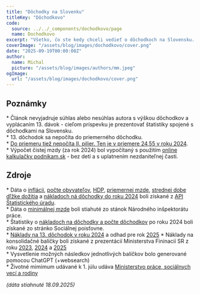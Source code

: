 ```yaml
---
title: "Dôchodky na Slovenku"
titleKey: "Dôchodkovo"
code:
  source: ../../_components/dochodkovo/page
  name: Dochodkovo
excerpt: "Všetko, čo ste kedy chceli vedieť o dôchodkoch na Slovensku. Napr. ako sa vyvíja počet poberateľov dôchodkov, ako sa mení ich výška v porovnaní s priemernou a minimálnou mzdou? Ako zaťažuje rozpočet 13. dôchodok + vyskladajte si opatrenia na zaplatenie 13. dôchodkov."
coverImage: "/assets/blog/images/dochodkovo/cover.png"
date: "2025-09-19T00:00:00Z"
author:
  name: Michal
  picture: "/assets/blog/images/authors/mm.jpeg"
ogImage:
  url: "/assets/blog/images/dochodkovo/cover.png"
---
```



## Poznámky

\* Článok nevyjadruje súhlas alebo nesúhlas autora s výškou dôchodkov a vyplácaním 13. dávok - cieľom príspevku je prezentovať štatistiky spojené s dôchodkami na Slovensku.  
\* 13. dôchodok sa nepočíta do priemerného dôchodku.  
\* [Do priemeru tiež nepočíta II. pilier. Ten je v priemere 24,55 v roku 2024](https://www.socpoist.sk/kto-som/sporitel-v-ii-pilieri/dochodok-z-ii-piliera/dalsie-informacie/statisticke-udaje-dochodkov-z?ref=2388).  
\* Výpočet čistej mzdy (za rok 2024) bol vypočítaný s použitím [online kalkulačky podnikam.sk](https://podnikam.sk/kalkulacky/vypocet-cistej-mzdy-cena-prace/) - bez detí a s uplatnením nezdaniteľnej časti.

## Zdroje

\* Dáta o [inflácii](https://data.statistics.sk/api/v2/dataset/sp2043rs/all/16jadi01/mj051?lang=sk&type=json), [počte obyvateľov](https://data.statistics.sk/api/v2/dataset/om7102rr/SK0/all/IN010115/SPOLU?lang=sk&type=json), [HDP](https://data.statistics.sk/api/v2/dataset/nu0007rs/all/UKAZ17/METO04/MJ01?lang=sk&type=json), [priemernej mzde](https://data.statistics.sk/api/v2/dataset/np3112qr/SK0/all/1Q4Q/E_PRIEM_NOM_MZDA?lang=sk&type=json), [strednej dobe dľžke dožitia](https://data.statistics.sk/api/v2/dataset/kz1016rs/all/UKAZ02/all?lang=sk&type=json) a [nákladoch ná dôchodky do roku 2024](https://data.statistics.sk/api/v2/dataset/so3002rr/SK0/all/POC_DOCHODCOV,E_DOCH_VYSKA/1?lang=sk&type=json) boli získané z [API Štatistického úradu](https://data.statistics.sk/api/index.php).  
\* Dáta o [minimálnej mzde](https://www.ip.gov.sk/minimalna-mzda/) boli stiahuté zo stánok Národného inšpektorátu práce.  
\* Štatistiky o [nákladoch na dôchodky a počte dôchodkov](https://www.socpoist.sk/sp-transparentne/statistiky) po roku 2024 boli získané zo stránko Sociálnej poisťovne.  
\* [Náklady na 13. dôchodok v roku 2024](https://www.socpoist.sk/news/socialna-poistovna-zacala-vyplacat-13-dochodok-dostane-ho-takmer-jeden-pol-miliona-dochodcov) a odhad pre rok [2025](https://www.forbes.sk/statny-rozpocet-2025-dochodky-zhltnu-az-13-miliard-eur-na-podporu-vedy-pojde-menej/)
\* Náklady na konsolidačné balíčky boli získané z prezentácií Ministerstva Fininacií SR z roku [2023](https://www.mfsr.sk/files/archiv/66/KONSOLIDACNE-OPATRENIA-2024.pdf), [2024](https://www.mfsr.sk/files/archiv/71/KONSOLIDACNE-OPATRENIA-PREZENTACIA.pdf) a [2025](https://www.mfsr.sk/files/archiv/25/KONSOLIDACIA-3-2026.pdf)  
  \* Vysvetlenie možných následkov jednotlivých balíčkov bolo generované pomocou ChatGPT (+websearch)  
\* Životné mimimum udávané k 1. júlu udáva [Ministerstvo práce, sociálnych vecí a rodiny](https://www.employment.gov.sk/sk/rodina-socialna-pomoc/hmotna-nudza/zivotne-minimum/)

_(dáta stiahnuté 18.09.2025)_
